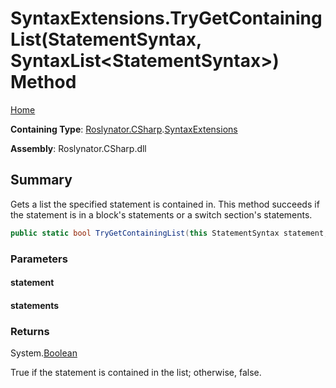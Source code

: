 # SyntaxExtensions\.TryGetContainingList\(StatementSyntax, SyntaxList\<StatementSyntax>\) Method

[Home](../../../../README.md)

**Containing Type**: [Roslynator.CSharp](../../README.md)\.[SyntaxExtensions](../README.md)

**Assembly**: Roslynator\.CSharp\.dll

## Summary

Gets a list the specified statement is contained in\.
This method succeeds if the statement is in a block's statements or a switch section's statements\.

```csharp
public static bool TryGetContainingList(this StatementSyntax statement, out SyntaxList<StatementSyntax> statements)
```

### Parameters

#### statement





#### statements





### Returns

System\.[Boolean](https://docs.microsoft.com/en-us/dotnet/api/system.boolean)

True if the statement is contained in the list; otherwise, false\.
